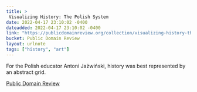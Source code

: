 ```yaml
---
title: > 
 Visualizing History: The Polish System
date: 2022-04-17 23:10:02 -0400
dateadded: 2022-04-17 23:10:02 -0400
link: "https://publicdomainreview.org/collection/visualizing-history-the-polish-system"
bucket: Public Domain Review
layout: urlnote
tags: ["history", "art"]
--- 
```

For the Polish educator Antoni Jażwiński, history was best represented by an abstract grid.
 <!-- end excerpt --> 
<div class='bucket'><a class='internal-link' href='/buckets/public-domain-review'>Public Domain Review</a></div> 
